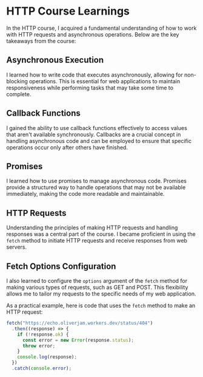 # HTTP Course Learnings

In the HTTP course, I acquired a fundamental understanding of how to work with HTTP requests and asynchronous operations. Below are the key takeaways from the course:

## Asynchronous Execution

I learned how to write code that executes asynchronously, allowing for non-blocking operations. This is essential for web applications to maintain responsiveness while performing tasks that may take some time to complete.

## Callback Functions

I gained the ability to use callback functions effectively to access values that aren't available synchronously. Callbacks are a crucial concept in handling asynchronous code and can be employed to ensure that specific operations occur only after others have finished.

## Promises

I learned how to use promises to manage asynchronous code. Promises provide a structured way to handle operations that may not be available immediately, making the code more readable and maintainable.

## HTTP Requests

Understanding the principles of making HTTP requests and handling responses was a central part of the course. I became proficient in using the `fetch` method to initiate HTTP requests and receive responses from web servers.

## Fetch Options Configuration

I also learned to configure the `options` argument of the `fetch` method for making various types of requests, such as GET and POST. This flexibility allows me to tailor my requests to the specific needs of my web application.

As a practical example, here is code that uses the `fetch` method to make an HTTP request:

```javascript
fetch("https://echo.oliverjam.workers.dev/status/404")
  .then((response) => {
    if (!response.ok) {
      const error = new Error(response.status);
      throw error;
    }
    console.log(response);
  })
  .catch(console.error);

